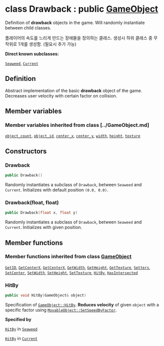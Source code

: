 # class Drawback : public [GameObject](../GameObject.md)

Definition of **drawback** objects in the game. Will randomly instantiate between child classes.

플레이어의 속도를 느리게 만드는 장애물을 정의하는 클래스. 생성시 하위 클래스 중 무작위로 1개를 생성함. (필요시 추가 가능)

**Direct known subclasses:**

[`Seaweed`](Drawback/Seaweed.md), [`Current`](Drawback/Current.md)

## Definition

Abstract implementation of the basic **drawback** object of the game. Decreases user velocity with certain factor on collision.

## Member variables

### Member variables inherited from class [../GameObject.md]

[`object_count`](../GameObject.md#object_count), 
[`object_id`](../GameObject.md#object_id), 
[`center_x`](../GameObject.md#center_x), 
[`center_y`](../GameObject.md#center_y), 
[`width`](../GameObject.md#width), 
[`height`](../GameObject.md#height), 
[`texture`](../GameObject.md#texture)

## Constructors

### Drawback

```cpp
public Drawback()
```

Randomly instantiates a subclass of `Drawback`, between `Seaweed` and `Current`. Initializes with default position `(0.0, 0.0)`.

### Drawback(float, float)

```cpp
public Drawback(float x, float y)
```

Randomly instantiates a subclass of `Drawback`, between `Seaweed` and `Current`. Initializes with given position.

## Member functions

### Member functions inherited from class [GameObject](../GameObject.md)

[`GetID`](../GameObject.md#GetID), 
[`GetCenterX`](../GameObject.md#GetCenterX), 
[`GetCenterX`](../GameObject.md#GetCenterX), 
[`GetWidth`](../GameObject.md#GetWidth), 
[`GetHeight`](../GameObject.md#GetHeight), 
[`GetTexture`](../GameObject.md#GetTexture), 
[`Setters`](../GameObject.md#Setters), 
[`SetCenter`](../GameObject.md#SetCenter), 
[`SetWidth`](../GameObject.md#SetWidth), 
[`SetHeight`](../GameObject.md#SetHeight), 
[`SetTexture`](../GameObject.md#SetTexture), 
[`HitBy`](../GameObject.md#HitBy), 
[`HasIntersected`](../GameObject.md#HasIntersected)

### HitBy

```cpp
public void HitBy(GameObject& object)
```

Specification of [`GameObject::HitBy`](../GameObject.md#HitBy). **Reduces velocity** of given `object` with a specific factor using [`MovableObject::SetSpeedByFactor`](MovableObject.md#SetSpeedByFactor).

**Specified by**

[`HitBy`](Drawback/Seaweed.md#hitby) in [`Seaweed`](Drawback/Seaweed.md)

[`HitBy`](Drawback/Current.md#hitby) in [`Current`](Drawback/Current.md)
